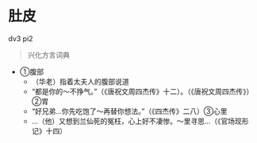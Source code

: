 # 肚皮
dv3 pi2
> 兴化方言词典
- ①腹部
  - （华老）指着太夫人的腹部说道
  - “都是你的～不挣气。”（《唐祝文周四杰传》十二）。（《唐祝文周四杰传》）②胃
  - “好兄弟…你先吃饱了～再替你想法。”（《四杰传》二八）③心里
  - …（他）又想到兰仙死的冤枉，心上好不凄惨。～里寻思…（《官场现形记》十四）
